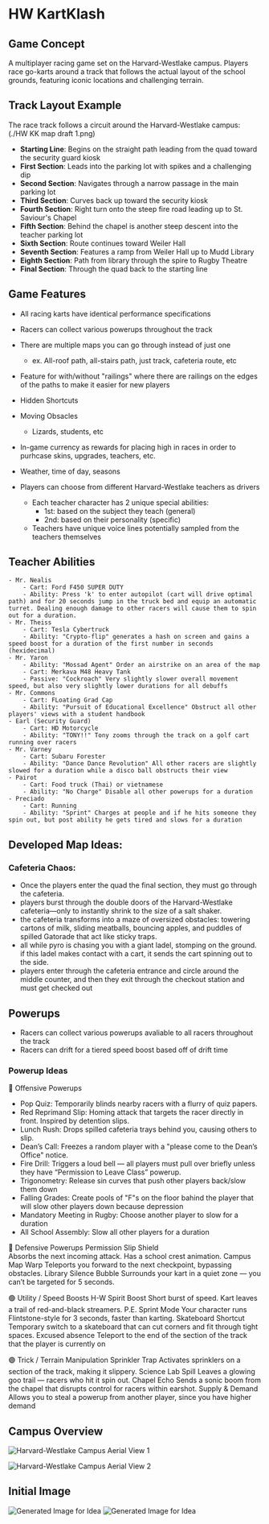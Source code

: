 # HW KartKlash

## Game Concept

A multiplayer racing game set on the Harvard-Westlake campus. Players race go-karts around a track that follows the actual layout of the school grounds, featuring iconic locations and challenging terrain.

## Track Layout Example

The race track follows a circuit around the Harvard-Westlake campus:
(./HW KK map draft 1.png)

- **Starting Line**: Begins on the straight path leading from the quad toward the security guard kiosk
- **First Section**: Leads into the parking lot with spikes and a challenging dip
- **Second Section**: Navigates through a narrow passage in the main parking lot
- **Third Section**: Curves back up toward the security kiosk
- **Fourth Section**: Right turn onto the steep fire road leading up to St. Saviour's Chapel
- **Fifth Section**: Behind the chapel is another steep descent into the teacher parking lot
- **Sixth Section**: Route continues toward Weiler Hall
- **Seventh Section**: Features a ramp from Weiler Hall up to Mudd Library
- **Eighth Section**: Path from library through the spire to Rugby Theatre
- **Final Section**: Through the quad back to the starting line

## Game Features
- All racing karts have identical performance specifications
- Racers can collect various powerups throughout the track
- There are multiple maps you can go through instead of just one
    - ex. All-roof path, all-stairs path, just track, cafeteria route, etc
- Feature for with/without "railings" where there are railings on the edges of the paths to make it easier for new players
- Hidden Shortcuts
- Moving Obsacles 
    - Lizards, students, etc 
- In-game currency as rewards for placing high in races in order to purhcase skins, upgrades, teachers, etc. 
- Weather, time of day, seasons 

- Players can choose from different Harvard-Westlake teachers as drivers
    - Each teacher character has 2 unique special abilities:
        - 1st: based on the subject they teach (general)
        - 2nd: based on their personality (specific)
    - Teachers have unique voice lines potentially sampled from the teachers themselves  

## Teacher Abilities
    - Mr. Nealis
        - Cart: Ford F450 SUPER DUTY
        - Ability: Press 'k' to enter autopilot (cart will drive optimal path) and for 20 seconds jump in the truck bed and equip an automatic turret. Dealing enough damage to other racers will cause them to spin out for a duration.
    - Mr. Theiss
        - Cart: Tesla Cybertruck
        - Ability: "Crypto-flip" generates a hash on screen and gains a speed boost for a duration of the first number in seconds (hexidecimal)
    - Mr. Yaron
        - Ability: "Mossad Agent" Order an airstrike on an area of the map
        - Cart: Merkava M48 Heavy Tank
        - Passive: "Cockroach" Very slightly slower overall movement speed, but also very slightly lower durations for all debuffs 
    - Mr. Commons
        - Cart: FLoating Grad Cap
        - Ability: "Pursuit of Educational Excellence" Obstruct all other players' views with a student handbook
    - Earl (Security Guard)
        - Cart: HD Motorcycle
        - Ability: "TONY!!" Tony zooms through the track on a golf cart running over racers
    - Mr. Varney
        - Cart: Subaru Forester
        - Ability: "Dance Dance Revolution" All other racers are slightly slowed for a duration while a disco ball obstructs their view
    - Pairot
        - Cart: Food truck (Thai) or vietnamese
        - Ability: "No Charge" Disable all other powerups for a duration
    - Preciado
        - Cart: Running
        - Ability: "Sprint" Charges at people and if he hits someone they spin out, but post ability he gets tired and slows for a duration

## Developed Map Ideas:
### Cafeteria Chaos:

- Once the players enter the quad the final section, they must go through the cafeteria. 
- players burst through the double doors of the Harvard-Westlake cafeteria—only to instantly shrink to the size of a salt shaker.
- the cafeteria transforms into a maze of oversized obstacles: towering cartons of milk, sliding meatballs, bouncing apples, and puddles of spilled Gatorade that act like sticky traps.
- all while pyro is chasing you with a giant ladel, stomping on the ground. if this ladel makes contact with a cart, it sends the cart spinning out to the side.
- players enter through the cafeteria entrance and circle around the middle counter, and then they exit through the checkout station and must get checked out

## Powerups
- Racers can collect various powerups avaliable to all racers throughout the track
- Racers can drift for a tiered speed boost based off of drift time

### Powerup Ideas
🔴 Offensive Powerups
- Pop Quiz:	Temporarily blinds nearby racers with a flurry of quiz papers.
- Red Reprimand Slip:  Homing attack that targets the racer directly in front. Inspired by detention slips.
- Lunch Rush:	Drops spilled cafeteria trays behind you, causing others to slip.
- Dean’s Call: Freezes a random player with a "please come to the Dean’s Office" notice.
- Fire Drill:  Triggers a loud bell — all players must pull over briefly unless they have “Permission to Leave Class” powerup.
- Trigonometry:    Release sin curves that push other players back/slow them down
- Falling Grades:  Create pools of "F"s on the floor bahind the player that will slow other players down because depression
- Mandatory Meeting in Rugby:  Choose another player to slow for a duration
- All School Assembly: Slow all other players for a duration

🔵 Defensive Powerups
Permission Slip Shield  
    Absorbs the next incoming attack. Has a school crest animation.
Campus Map Warp Teleports you forward to the next checkpoint, bypassing obstacles.
Library Silence Bubble  Surrounds your kart in a quiet zone — you can’t be targeted for 5 seconds.

🟢 Utility / Speed Boosts
H-W Spirit Boost    Short burst of speed. Kart leaves a trail of red-and-black streamers.
P.E. Sprint Mode    Your character runs Flintstone-style for 3 seconds, faster than karting.
Skateboard Shortcut Temporary switch to a skateboard that can cut corners and fit through tight spaces.
Excused absence Teleport to the end of the section of the track that the player is currently on

🟣 Trick / Terrain Manipulation
Sprinkler Trap  Activates sprinklers on a section of the track, making it slippery.
Science Lab Spill   Leaves a glowing goo trail — racers who hit it spin out.
Chapel Echo Sends a sonic boom from the chapel that disrupts control for racers within earshot.
Supply & Demand Allows you to steal a powerup from another player, since you have higher demand

## Campus Overview

<!-- Image 1: Aerial view of Harvard-Westlake campus showing Rugby Theatre, athletic fields, and swimming pool -->
![Harvard-Westlake Campus Aerial View 1](./hw1.png)

<!-- Image 2: Aerial view showing St. Saviour's Chapel, Mudd Library, Rugby Theatre, and the main field -->
![Harvard-Westlake Campus Aerial View 2](./hw2.png)


## Initial Image
![Generated Image for Idea](./generated1.png)
![Generated Image for Idea](./generated2.png)